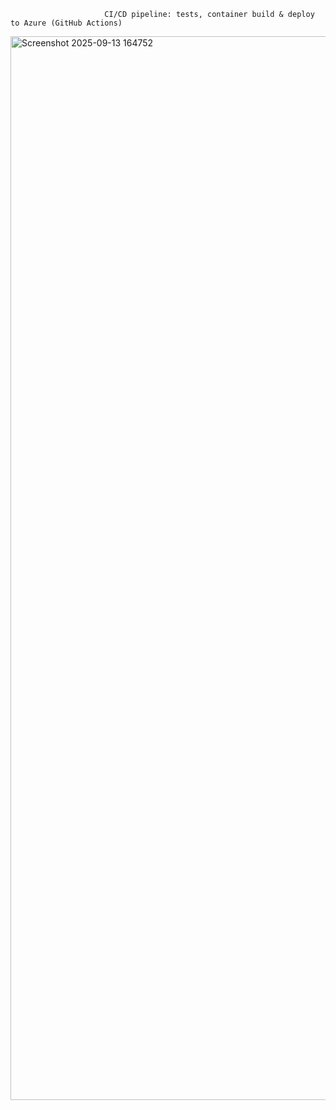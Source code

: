                          CI/CD pipeline: tests, container build & deploy to Azure (GitHub Actions)

<img width="2867" height="1702" alt="Screenshot 2025-09-13 164752" src="https://github.com/user-attachments/assets/28e5df37-7743-4398-ac8c-b68b66f03873" />
